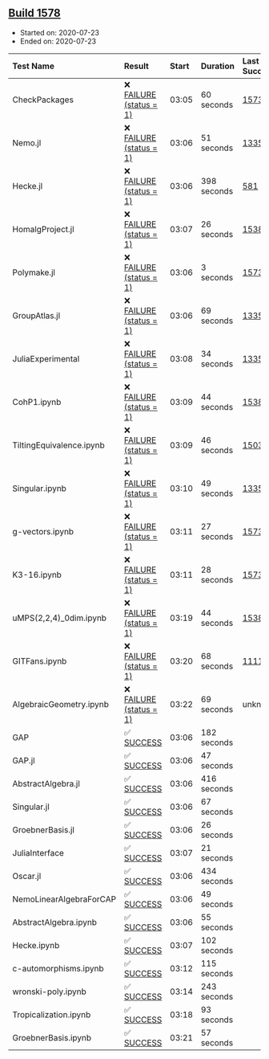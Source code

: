## [Build 1578](https://oscarci.mathematik.uni-kl.de/job/oscar-julia-1.4/1578/)

* Started on: 2020-07-23
* Ended on: 2020-07-23

| Test Name    | Result | Start | Duration | Last Success | First Failure |
|:-------------|:-------|:------|:---------|:-------------|:--------------|
| CheckPackages | ❌ [FAILURE (status = 1)](https://oscarci.mathematik.uni-kl.de/job/oscar-julia-1.4/1578/artifact/logs/build-1578/CheckPackages.log) | 03:05 | 60 seconds | [1573](https://oscarci.mathematik.uni-kl.de/job/oscar-julia-1.4/1573/) | [1574](https://oscarci.mathematik.uni-kl.de/job/oscar-julia-1.4/1574/) |
| Nemo.jl | ❌ [FAILURE (status = 1)](https://oscarci.mathematik.uni-kl.de/job/oscar-julia-1.4/1578/artifact/logs/build-1578/Nemo.jl.log) | 03:06 | 51 seconds | [1335](https://oscarci.mathematik.uni-kl.de/job/oscar-julia-1.4/1335/) | [1336](https://oscarci.mathematik.uni-kl.de/job/oscar-julia-1.4/1336/) |
| Hecke.jl | ❌ [FAILURE (status = 1)](https://oscarci.mathematik.uni-kl.de/job/oscar-julia-1.4/1578/artifact/logs/build-1578/Hecke.jl.log) | 03:06 | 398 seconds | [581](https://oscarci.mathematik.uni-kl.de/job/oscar-julia-1.4/581/) | [582](https://oscarci.mathematik.uni-kl.de/job/oscar-julia-1.4/582/) |
| HomalgProject.jl | ❌ [FAILURE (status = 1)](https://oscarci.mathematik.uni-kl.de/job/oscar-julia-1.4/1578/artifact/logs/build-1578/HomalgProject.jl.log) | 03:07 | 26 seconds | [1538](https://oscarci.mathematik.uni-kl.de/job/oscar-julia-1.4/1538/) | [1539](https://oscarci.mathematik.uni-kl.de/job/oscar-julia-1.4/1539/) |
| Polymake.jl | ❌ [FAILURE (status = 1)](https://oscarci.mathematik.uni-kl.de/job/oscar-julia-1.4/1578/artifact/logs/build-1578/Polymake.jl.log) | 03:06 | 3 seconds | [1573](https://oscarci.mathematik.uni-kl.de/job/oscar-julia-1.4/1573/) | [1574](https://oscarci.mathematik.uni-kl.de/job/oscar-julia-1.4/1574/) |
| GroupAtlas.jl | ❌ [FAILURE (status = 1)](https://oscarci.mathematik.uni-kl.de/job/oscar-julia-1.4/1578/artifact/logs/build-1578/GroupAtlas.jl.log) | 03:06 | 69 seconds | [1335](https://oscarci.mathematik.uni-kl.de/job/oscar-julia-1.4/1335/) | [1336](https://oscarci.mathematik.uni-kl.de/job/oscar-julia-1.4/1336/) |
| JuliaExperimental | ❌ [FAILURE (status = 1)](https://oscarci.mathematik.uni-kl.de/job/oscar-julia-1.4/1578/artifact/logs/build-1578/JuliaExperimental.log) | 03:08 | 34 seconds | [1335](https://oscarci.mathematik.uni-kl.de/job/oscar-julia-1.4/1335/) | [1336](https://oscarci.mathematik.uni-kl.de/job/oscar-julia-1.4/1336/) |
| CohP1.ipynb | ❌ [FAILURE (status = 1)](https://oscarci.mathematik.uni-kl.de/job/oscar-julia-1.4/1578/artifact/logs/build-1578/CohP1.ipynb.log) | 03:09 | 44 seconds | [1538](https://oscarci.mathematik.uni-kl.de/job/oscar-julia-1.4/1538/) | [1539](https://oscarci.mathematik.uni-kl.de/job/oscar-julia-1.4/1539/) |
| TiltingEquivalence.ipynb | ❌ [FAILURE (status = 1)](https://oscarci.mathematik.uni-kl.de/job/oscar-julia-1.4/1578/artifact/logs/build-1578/TiltingEquivalence.ipynb.log) | 03:09 | 46 seconds | [1503](https://oscarci.mathematik.uni-kl.de/job/oscar-julia-1.4/1503/) | [1504](https://oscarci.mathematik.uni-kl.de/job/oscar-julia-1.4/1504/) |
| Singular.ipynb | ❌ [FAILURE (status = 1)](https://oscarci.mathematik.uni-kl.de/job/oscar-julia-1.4/1578/artifact/logs/build-1578/Singular.ipynb.log) | 03:10 | 49 seconds | [1335](https://oscarci.mathematik.uni-kl.de/job/oscar-julia-1.4/1335/) | [1336](https://oscarci.mathematik.uni-kl.de/job/oscar-julia-1.4/1336/) |
| g-vectors.ipynb | ❌ [FAILURE (status = 1)](https://oscarci.mathematik.uni-kl.de/job/oscar-julia-1.4/1578/artifact/logs/build-1578/g-vectors.ipynb.log) | 03:11 | 27 seconds | [1573](https://oscarci.mathematik.uni-kl.de/job/oscar-julia-1.4/1573/) | [1574](https://oscarci.mathematik.uni-kl.de/job/oscar-julia-1.4/1574/) |
| K3-16.ipynb | ❌ [FAILURE (status = 1)](https://oscarci.mathematik.uni-kl.de/job/oscar-julia-1.4/1578/artifact/logs/build-1578/K3-16.ipynb.log) | 03:11 | 28 seconds | [1573](https://oscarci.mathematik.uni-kl.de/job/oscar-julia-1.4/1573/) | [1574](https://oscarci.mathematik.uni-kl.de/job/oscar-julia-1.4/1574/) |
| uMPS(2,2,4)_0dim.ipynb | ❌ [FAILURE (status = 1)](https://oscarci.mathematik.uni-kl.de/job/oscar-julia-1.4/1578/artifact/logs/build-1578/uMPS-2-2-4-_0dim.ipynb.log) | 03:19 | 44 seconds | [1538](https://oscarci.mathematik.uni-kl.de/job/oscar-julia-1.4/1538/) | [1539](https://oscarci.mathematik.uni-kl.de/job/oscar-julia-1.4/1539/) |
| GITFans.ipynb | ❌ [FAILURE (status = 1)](https://oscarci.mathematik.uni-kl.de/job/oscar-julia-1.4/1578/artifact/logs/build-1578/GITFans.ipynb.log) | 03:20 | 68 seconds | [1111](https://oscarci.mathematik.uni-kl.de/job/oscar-julia-1.4/1111/) | [1112](https://oscarci.mathematik.uni-kl.de/job/oscar-julia-1.4/1112/) |
| AlgebraicGeometry.ipynb | ❌ [FAILURE (status = 1)](https://oscarci.mathematik.uni-kl.de/job/oscar-julia-1.4/1578/artifact/logs/build-1578/AlgebraicGeometry.ipynb.log) | 03:22 | 69 seconds | unknown | unknown |
| GAP | ✅ [SUCCESS](https://oscarci.mathematik.uni-kl.de/job/oscar-julia-1.4/1578/artifact/logs/build-1578/GAP.log) | 03:06 | 182 seconds |  |  |
| GAP.jl | ✅ [SUCCESS](https://oscarci.mathematik.uni-kl.de/job/oscar-julia-1.4/1578/artifact/logs/build-1578/GAP.jl.log) | 03:06 | 47 seconds |  |  |
| AbstractAlgebra.jl | ✅ [SUCCESS](https://oscarci.mathematik.uni-kl.de/job/oscar-julia-1.4/1578/artifact/logs/build-1578/AbstractAlgebra.jl.log) | 03:06 | 416 seconds |  |  |
| Singular.jl | ✅ [SUCCESS](https://oscarci.mathematik.uni-kl.de/job/oscar-julia-1.4/1578/artifact/logs/build-1578/Singular.jl.log) | 03:06 | 67 seconds |  |  |
| GroebnerBasis.jl | ✅ [SUCCESS](https://oscarci.mathematik.uni-kl.de/job/oscar-julia-1.4/1578/artifact/logs/build-1578/GroebnerBasis.jl.log) | 03:06 | 26 seconds |  |  |
| JuliaInterface | ✅ [SUCCESS](https://oscarci.mathematik.uni-kl.de/job/oscar-julia-1.4/1578/artifact/logs/build-1578/JuliaInterface.log) | 03:07 | 21 seconds |  |  |
| Oscar.jl | ✅ [SUCCESS](https://oscarci.mathematik.uni-kl.de/job/oscar-julia-1.4/1578/artifact/logs/build-1578/Oscar.jl.log) | 03:06 | 434 seconds |  |  |
| NemoLinearAlgebraForCAP | ✅ [SUCCESS](https://oscarci.mathematik.uni-kl.de/job/oscar-julia-1.4/1578/artifact/logs/build-1578/NemoLinearAlgebraForCAP.log) | 03:06 | 49 seconds |  |  |
| AbstractAlgebra.ipynb | ✅ [SUCCESS](https://oscarci.mathematik.uni-kl.de/job/oscar-julia-1.4/1578/artifact/logs/build-1578/AbstractAlgebra.ipynb.log) | 03:06 | 55 seconds |  |  |
| Hecke.ipynb | ✅ [SUCCESS](https://oscarci.mathematik.uni-kl.de/job/oscar-julia-1.4/1578/artifact/logs/build-1578/Hecke.ipynb.log) | 03:07 | 102 seconds |  |  |
| c-automorphisms.ipynb | ✅ [SUCCESS](https://oscarci.mathematik.uni-kl.de/job/oscar-julia-1.4/1578/artifact/logs/build-1578/c-automorphisms.ipynb.log) | 03:12 | 115 seconds |  |  |
| wronski-poly.ipynb | ✅ [SUCCESS](https://oscarci.mathematik.uni-kl.de/job/oscar-julia-1.4/1578/artifact/logs/build-1578/wronski-poly.ipynb.log) | 03:14 | 243 seconds |  |  |
| Tropicalization.ipynb | ✅ [SUCCESS](https://oscarci.mathematik.uni-kl.de/job/oscar-julia-1.4/1578/artifact/logs/build-1578/Tropicalization.ipynb.log) | 03:18 | 93 seconds |  |  |
| GroebnerBasis.ipynb | ✅ [SUCCESS](https://oscarci.mathematik.uni-kl.de/job/oscar-julia-1.4/1578/artifact/logs/build-1578/GroebnerBasis.ipynb.log) | 03:21 | 57 seconds |  |  |
